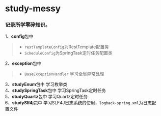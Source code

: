 # study-messy
### 记录所学零碎知识。

1、**config**包中  
>* `restTemplateConfig`为RestTemplate配置类  
>* `ScheduleConfig`为SpringTask定时任务配置类  

2、**exception**包中  
>* `BaseExceptionHandler` 学习全局异常处理  

3、**studyEnum**包中 学习枚举类  
4、**studySpringTask**包中 学习SpringTask定时任务  
5、**studyQuartz**包中 学习Quartz定时任务  
6、**studySlf4j**包中 学习SLF4J日志系统的使用，`logback-spring.xml`为日志配置文件  
